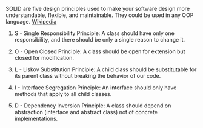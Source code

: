 SOLID are five design principles used to make your software design more understandable, flexible, and maintainable. They could be used in any OOP language. [Wikipedia](https://en.wikipedia.org/wiki/SOLID)

1. S - Single Responsibility Principle: A class should have only one responsibility, and there should be only a single reason to change it.

2. O - Open Closed Principle: A class should be open for extension but closed for modification.

3. L - Liskov Substitution Principle: A child class should be substitutable for its parent class without breaking the behavior of our code.

4. I - Interface Segregation Principle: An interface should only have methods that apply to all child classes.

5. D - Dependency Inversion Principle: A class should depend on abstraction (interface and abstract class) not of concrete implementations.